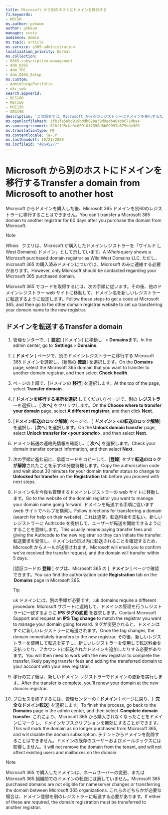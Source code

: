 ```yaml
---
title: Microsoft から別のホストにドメインを移行する
f1.keywords:
- NOCSH
ms.author: pebaum
author: pebaum
manager: scotv
audience: Admin
ms.topic: article
ms.service: o365-administration
localization_priority: Normal
ms.collection:
- M365-subscription-management
- Adm_O365
- Adm_TOC
- Adm_O365_Setup
ms.custom:
- AdminSurgePortfolio
- okr_smb
search.appverid:
- BCS160
- MET150
- MOE150
- GEA150
description: 'この記事では、Microsoft から別のレジストラーにドメインを移行するための手順について説明します。 '
ms.openlocfilehash: 1fb1fa50bd919bddb620a39d9edb46abb6710ba4
ms.sourcegitcommit: 628f195cbe3c00910f7350d8b09997a675dde989
ms.translationtype: MT
ms.contentlocale: ja-JP
ms.lasthandoff: 10/21/2020
ms.locfileid: "48645277"
---
```

# <a name="transfer-a-domain-from-microsoft-to-another-host"></a><span data-ttu-id="c0f4a-103">Microsoft から別のホストにドメインを移行する</span><span class="sxs-lookup"><span data-stu-id="c0f4a-103">Transfer a domain from Microsoft to another host</span></span>

<span data-ttu-id="c0f4a-104">Microsoft からドメインを購入した後、Microsoft 365 ドメインを別60のレジストラーに移行することはできません。</span><span class="sxs-lookup"><span data-stu-id="c0f4a-104">You can't transfer a Microsoft 365 domain to another registrar for 60 days after you purchase the domain from Microsoft.</span></span>

> [!NOTE]
> <span data-ttu-id="c0f4a-105">_Whois_   クエリは、Microsoft が購入したドメインレジストラーを「ワイルド (_ West Domains) ドメイン」として示しています。</span><span class="sxs-lookup"><span data-stu-id="c0f4a-105">A _Whois_ query shows a Microsoft purchased domain registrar as Wild West Domains LLC.</span></span> <span data-ttu-id="c0f4a-106">ただし、microsoft 365 の購入済みドメインについては、Microsoft のみに連絡する必要があります。</span><span class="sxs-lookup"><span data-stu-id="c0f4a-106">However, only Microsoft should be contacted regarding your Microsoft 365 purchased domain.</span></span>

<span data-ttu-id="c0f4a-107">Microsoft 365 でコードを取得するには、次の手順に従います。その後、他のドメインレジストラー web サイトに移動して、ドメイン名を新しいレジストラーに転送するように設定します。</span><span class="sxs-lookup"><span data-stu-id="c0f4a-107">Follow these steps to get a code at Microsoft 365, and then go to the other domain registrar website to set up transferring your domain name to the new registrar.</span></span>

## <a name="transfer-a-domain"></a><span data-ttu-id="c0f4a-108">ドメインを転送する</span><span class="sxs-lookup"><span data-stu-id="c0f4a-108">Transfer a domain</span></span>

1. <span data-ttu-id="c0f4a-109">管理センターで、[  **設定**] [ドメイン] に移動し   >  **Domains**ます。</span><span class="sxs-lookup"><span data-stu-id="c0f4a-109">In the admin center, go to  **Settings** > **Domains**.</span></span>

2. <span data-ttu-id="c0f4a-110">[ **ドメイン** ] ページで、別のドメインレジストラーに移行する Microsoft 365 ドメインを選択し、[状態の **確認**] を選択します。</span><span class="sxs-lookup"><span data-stu-id="c0f4a-110">On the **Domains** page, select the Microsoft 365 domain that you want to transfer to another domain registrar, and then select **Check health**.</span></span>

3. <span data-ttu-id="c0f4a-111">ページの上部で、[ドメインの **移行**] を選択します。</span><span class="sxs-lookup"><span data-stu-id="c0f4a-111">At the top of the page, select **Transfer domain**.</span></span>

4. <span data-ttu-id="c0f4a-112">[ **ドメインを移行する場所を選択** してください] ページで、別の **レジストラー**を選択し、[ **次へ**] をクリックします。</span><span class="sxs-lookup"><span data-stu-id="c0f4a-112">On the **Choose where to transfer your domain** page, select **A different registrar**, and then click **Next**.</span></span>

5. <span data-ttu-id="c0f4a-113">[**ドメイン転送のロック解除**] ページで、[ **_ドメイン_ > <の転送のロック解除**] を選択し、[**次へ**] を選択します。</span><span class="sxs-lookup"><span data-stu-id="c0f4a-113">On the **Unlock domain transfer** page, select **Unlock transfer for <_your domain_>**, and then select **Next**.</span></span>

6. <span data-ttu-id="c0f4a-114">ドメイン転送の連絡先情報を確認し、[ **次へ**] を選択します。</span><span class="sxs-lookup"><span data-stu-id="c0f4a-114">Check your domain transfer contact information, and then select **Next**.</span></span>

7. <span data-ttu-id="c0f4a-115">次の手順に進む前に、承認コードをコピーして、[**登録**] タブで**転送のロックが解除**されたことを示す30分間待機します。</span><span class="sxs-lookup"><span data-stu-id="c0f4a-115">Copy the authorization code and wait about 30 minutes for your domain transfer status to change to **Unlocked for transfer** on the **Registration** tab before you proceed with next steps.</span></span>

8. <span data-ttu-id="c0f4a-116">ドメイン名を今後も管理するドメインレジストラーの web サイトに移動します。</span><span class="sxs-lookup"><span data-stu-id="c0f4a-116">Go to the website of the domain registrar you want to manage your domain name going forward.</span></span> <span data-ttu-id="c0f4a-117">ドメインを転送する手順に従います (web サイトでヘルプを検索)。</span><span class="sxs-lookup"><span data-stu-id="c0f4a-117">Follow directions for transferring a domain (search for help on their website).</span></span> <span data-ttu-id="c0f4a-118">これは通常、転送料金を支払い、新しいレジストラーに Authcode を提供して、ユーザーが転送を開始できるようにすることを意味します。</span><span class="sxs-lookup"><span data-stu-id="c0f4a-118">This usually means paying transfer fees and giving the Authcode to the new registrar so they can initiate the transfer.</span></span> <span data-ttu-id="c0f4a-119">転送要求を受信し、ドメインは5日以内に転送されることを確認するため、Microsoft からメールが送信されます。</span><span class="sxs-lookup"><span data-stu-id="c0f4a-119">Microsoft will email you to confirm we’ve received the transfer request, and the domain will transfer within 5 days.</span></span>

    <span data-ttu-id="c0f4a-120">[認証コードの **登録** ] タブは、Microsoft 365 の [  **ドメイン** ] ページで確認できます。</span><span class="sxs-lookup"><span data-stu-id="c0f4a-120">You can find the authorization code **Registration** tab on the  **Domains** page in Microsoft 365.</span></span>
    
    > [!TIP]
    > <span data-ttu-id="c0f4a-121">uk ドメインには、別の手順が必要です。</span><span class="sxs-lookup"><span data-stu-id="c0f4a-121">.uk domains require a different procedure.</span></span> <span data-ttu-id="c0f4a-122">Microsoft サポートに連絡して、ドメインの管理を行うレジストラーに一致するように **IPS タグの変更** を要求します。</span><span class="sxs-lookup"><span data-stu-id="c0f4a-122">Contact Microsoft Support and request an **IPS Tag change** to match the registrar you want to manage your domain going forward.</span></span> <span data-ttu-id="c0f4a-123">タグが変更されると、ドメインはすぐに新しいレジストラーに転送されます。</span><span class="sxs-lookup"><span data-stu-id="c0f4a-123">Once the tag changes, the domain immediately transfers to the new registrar.</span></span> <span data-ttu-id="c0f4a-124">その後、新しいレジストラーを使用して転送を完了し、新しいレジストラーを使用して転送料金を支払ったり、アカウントに転送されたドメインを追加したりする必要があります。</span><span class="sxs-lookup"><span data-stu-id="c0f4a-124">You will then need to work with the new registrar to complete the transfer, likely paying transfer fees and adding the transferred domain to your account with your new registrar.</span></span>

9. <span data-ttu-id="c0f4a-125">移行の完了後は、新しいドメイン レジストラーでドメインの更新を実行します。</span><span class="sxs-lookup"><span data-stu-id="c0f4a-125">After the transfer is complete, you'll renew your domain at the new domain registrar.</span></span>

10. <span data-ttu-id="c0f4a-126">プロセスを終了するには、管理センターの [ **ドメイン** ] ページに戻り、[  **完全なドメイン転送**] を選択します。</span><span class="sxs-lookup"><span data-stu-id="c0f4a-126">To finish the process, go back to the **Domains** page in the admin center, and then select  **Complete domain transfer**.</span></span> <span data-ttu-id="c0f4a-127">これにより、Microsoft 365 から購入されなくなったことをドメインにマークし、ドメインサブスクリプションを無効にすることができます。</span><span class="sxs-lookup"><span data-stu-id="c0f4a-127">This will mark the domain as no longer purchased from Microsoft 365, and will disable the domain subscription.</span></span> <span data-ttu-id="c0f4a-128">テナントからドメインを削除することはできません。ドメインの既存のユーザーおよびメールボックスには影響しません。</span><span class="sxs-lookup"><span data-stu-id="c0f4a-128">It will not remove the domain from the tenant, and will not affect existing users and mailboxes on the domain.</span></span>

> [!NOTE]
> <span data-ttu-id="c0f4a-129">Microsoft 365 で購入したドメインは、ネームサーバーの変更、または Microsoft 365 組織間でのドメインの転送には適していません。</span><span class="sxs-lookup"><span data-stu-id="c0f4a-129">Microsoft 365 purchased domains are not eligible for nameserver changes or transferring the domain between Microsoft 365 organizations.</span></span> <span data-ttu-id="c0f4a-130">これらのどちらかが必要な場合は、ドメイン登録を別のレジストラーに転送する必要があります。</span><span class="sxs-lookup"><span data-stu-id="c0f4a-130">If either of these are required, the domain registration must be transferred to another registrar.</span></span>
